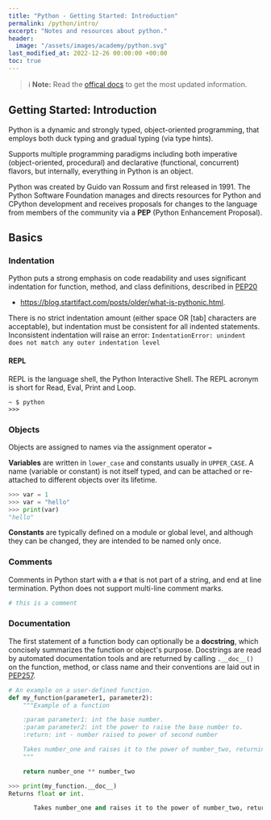```yaml
---
title: "Python - Getting Started: Introduction"
permalink: /python/intro/
excerpt: "Notes and resources about python."
header:
  image: "/assets/images/academy/python.svg"
last_modified_at: 2022-12-26 00:00:00 +00:00
toc: true
---
```


> :information_source: **Note:** Read the [offical docs](https://docs.python.org/3/) to get the most updated information.

## Getting Started: Introduction

Python is a dynamic and strongly typed, object-oriented programming, that employs both duck typing and gradual typing (via type hints).

Supports multiple programming paradigms including both imperative (object-oriented, procedural) and declarative (functional, concurrent) flavors, but internally, everything in Python is an object.

Python was created by Guido van Rossum and first released in 1991. The Python Software Foundation manages and directs resources for Python and CPython development and receives proposals for changes to the language from members of the community via a **PEP** (Python Enhancement Proposal).

## Basics

### Indentation

Python puts a strong emphasis on code readability and uses significant indentation for function, method, and class definitions, described in [PEP20](https://www.python.org/dev/peps/pep-0020/)
  * https://blog.startifact.com/posts/older/what-is-pythonic.html.

There is no strict indentation amount (either space OR [tab] characters are acceptable), but indentation must be consistent for all indented statements.
Inconsistent indentation will raise an error: `IndentationError: unindent does not match any outer indentation level`



#### REPL

REPL is the language shell, the Python Interactive Shell. The REPL acronym is short for Read, Eval, Print and Loop.

```console
~ $ python
>>>
```

### Objects
Objects are assigned to names via the assignment operator `=`

**Variables** are written in `lower_case` and constants usually in `UPPER_CASE`. A name (variable or constant) is not itself typed, and can be attached or re-attached to different objects over its lifetime.

```python
>>> var = 1
>>> var = "hello"
>>> print(var)
"hello"
```

**Constants** are typically defined on a module or global level, and although they can be changed, they are intended to be named only once.


### Comments

Comments in Python start with a `#` that is not part of a string, and end at line termination. Python does not support multi-line comment marks.

```python
# this is a comment
```

### Documentation

The first statement of a function body can optionally be a **docstring**, which concisely summarizes the function or object's purpose. Docstrings are read by automated documentation tools and are returned by calling `.__doc__()` on the function, method, or class name and their conventions are laid out in [PEP257](https://www.python.org/dev/peps/pep-0257/).


```python
# An example on a user-defined function.
def my_function(parameter1, parameter2):
    """Example of a function

    :param parameter1: int the base number.
    :param parameter2: int the power to raise the base number to.
    :return: int - number raised to power of second number

    Takes number_one and raises it to the power of number_two, returning the result.
    """

    return number_one ** number_two

>>> print(my_function.__doc__)
Returns float or int.

       Takes number_one and raises it to the power of number_two, returning the result.
```
